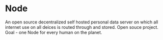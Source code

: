 # Node
An open source decentralized self hosted personal data server on which all internet use on all deices is routed through and stored. Open souce project. Goal - one Node for every human on the planet.
